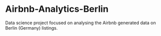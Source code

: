 # Airbnb-Analytics-Berlin
Data science project focused on analysing the Airbnb generated data on Berlin (Germany) listings.
